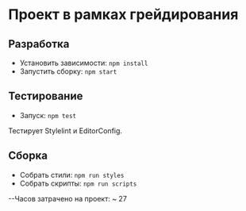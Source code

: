 # Проект в рамках грейдирования

## Разработка

- Установить зависимости: `npm install`
- Запустить сборку: `npm start`

## Тестирование

- Запуск: `npm test`

Тестирует Stylelint и EditorConfig.

## Сборка

- Собрать стили: `npm run styles`
- Собрать скрипты: `npm run scripts`

--Часов затрачено на проект: ~ 27

